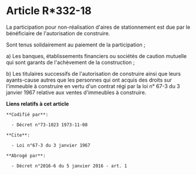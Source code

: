 # Article R*332-18

La participation pour non-réalisation d'aires de stationnement est due par le bénéficiaire de l'autorisation de construire. 

Sont tenus solidairement au paiement de la participation ; 

a) Les banques, établissements financiers ou sociétés de caution mutuelle qui sont garants de l'achèvement de la
construction ; 

b) Les titulaires successifs de l'autorisation de construire ainsi que leurs ayants-cause autres que les personnes qui ont
acquis des droits sur l'immeuble à construire en vertu d'un contrat régi par la loi n° 67-3 du 3 janvier 1967 relative aux
ventes d'immeubles à construire.

**Liens relatifs à cet article**

	**Codifié par**:

	  - Décret n°73-1023 1973-11-08

	**Cite**:

	  - Loi n°67-3 du 3 janvier 1967

	**Abrogé par**:

	  - Décret n°2016-6 du 5 janvier 2016 - art. 1
